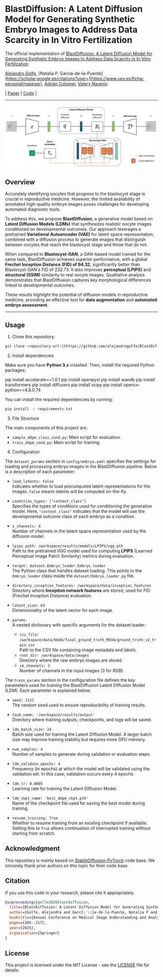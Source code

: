 # BlastDiffusion: A Latent Diffusion Model for Generating Synthetic Embryo Images to Address Data Scarcity in In Vitro Fertilization

The official implementation of [BlastDiffusion: A Latent Diffusion Model for Generating Synthetic Embryo Images to Address Data Scarcity in In Vitro Fertilization](https://link.springer.com/chapter/10.1007/978-3-031-98688-8_15)  

[Alejandro Golfe](https://www.upv.es/ficha-personal/algolsan), [Natalia P. García-de-la-Puente](https://scholar.google.es/citations?user=](https://www.upv.es/ficha-personal/napegar), [Adrián Colomer](https://scholar.google.es/citations?user=U6BEiIEAAAAJ&hl=es&oi=ao), [Valery Naranjo](https://scholar.google.es/citations?user=jk4XsG0AAAAJ&hl=es&oi=ao)

| [Paper](https://link.springer.com/chapter/10.1007/978-3-031-98688-8_15) | [Code](https://github.com/alejandrogolfe/BlastDiffusion) |

---
![Model Diagram](Methodology.jpg)


## Overview

Accurately identifying oocytes that progress to the blastocyst stage is crucial in reproductive medicine. However, the limited availability of annotated high-quality embryo images poses challenges for developing automated diagnostic tools.  

To address this, we propose **BlastDiffusion**, a generative model based on **Latent Diffusion Models (LDMs)** that synthesizes realistic oocyte images conditioned on developmental outcomes. Our approach leverages a pretrained **Variational Autoencoder (VAE)** for latent space representation, combined with a diffusion process to generate images that distinguish between oocytes that reach the blastocyst stage and those that do not.  

When compared to **Blastocyst-GAN**, a GAN-based model trained for the same task, BlastDiffusion achieves superior performance, with a global **Frechet Inception Distance (FID) of 94.32**, significantly better than Blastocyst-GAN's FID of 232.73. It also improves **perceptual (LPIPS)** and **structural (SSIM)** similarity to real oocyte images. Qualitative analysis demonstrates that BlastDiffusion captures key morphological differences linked to developmental outcomes.  

These results highlight the potential of diffusion models in reproductive medicine, providing an effective tool for **data augmentation** and **automated embryo assessment**.

---

## Usage

1. Clone this repository:

```bash
git clone <repository-url>](https://github.com/alejandrogolfe/BlastDiffusion
```

2. Install dependencies

Make sure you have **Python 3.x** installed. Then, install the required Python packages:


pip install accelerate==1.0.1
pip install openpyxl
pip install wandb
pip install transformers
pip install diffusers
pip install scipy
pip install opencv-python==4.8.0.74

You can install the required dependencies by running:

```bash
pip install -r requirements.txt
```

3. File Structure

The main components of this project are:

- `sample_ddpm_class_cond.py`: Main script for evaluation.
- `train_ddpm_cond.py`: Main script for training.

4. Configuration
   
The `dataset_params` section in `config/embryo.yaml` specifies the settings for loading and processing embryo images in the BlastDiffusion pipeline. Below is a description of each parameter:

- `load_latents: False`  
  Indicates whether to load precomputed latent representations for the images. `False` means latents will be computed on-the-fly.

- `condition_types: ["context_class"]`  
  Specifies the types of conditions used for conditioning the generative model. Here, `"context_class"` indicates that the model will use the developmental outcome class of each embryo as a condition.

- `z_channels: 4`  
  Number of channels in the latent space representation used by the diffusion model.

- `lpips_path: /workspace/results/models/LPIPS/vgg.pth`  
  Path to the pretrained VGG model used for computing **LPIPS** (Learned Perceptual Image Patch Similarity) metrics during evaluation.

- `target: dataset.Embryo_loader.Embryo_loader`  
  The Python class that handles dataset loading. This points to the `Embryo_loader` class inside the `dataset/Embryo_loader.py` file.

- `directory_inception_features: /workspace/data/inception_features`  
  Directory where **Inception network features** are stored, used for FID (Frechet Inception Distance) evaluation.

- `latent_size: 64`  
  Dimensionality of the latent vector for each image.

- `params:`  
  A nested dictionary with specific arguments for the dataset loader:
  - `csv_file: /workspace/data/bbdd/final_ground_truth_MIUA/ground_truth_v2_train.csv`  
    Path to the CSV file containing image metadata and labels.
  - `root_dir: /workspace/data/images`  
    Directory where the raw embryo images are stored.
  - `im_channels: 3`  
    Number of channels in the input images (3 for RGB).



The `train_params` section in the configuration file defines the key parameters used for training the BlastDiffusion Latent Diffusion Model (LDM). Each parameter is explained below:

- `seed: 1111`  
  The random seed used to ensure reproducibility of training results.

- `task_name: '/workspace/results/output'`  
  Directory where training outputs, checkpoints, and logs will be saved.

- `ldm_batch_size: 24`  
  Batch size used for training the Latent Diffusion Model. A larger batch size may improve training stability but requires more GPU memory.

- `num_samples: 4`  
  Number of samples to generate during validation or evaluation steps.

- `ldm_validate_epochs: 4`  
  Frequency (in epochs) at which the model will be validated using the validation set. In this case, validation occurs every 4 epochs.

- `ldm_lr: 0.0005`  
  Learning rate for training the Latent Diffusion Model.

- `ldm_ckpt_name: 'best_ddpm_ckpt.pth'`  
  Name of the checkpoint file used for saving the best model during training.

- `resume_training: True`  
  Whether to resume training from an existing checkpoint if available. Setting this to `True` allows continuation of interrupted training without starting from scratch.


## Acknowledgment
This repository is mainly based on [StableDiffusion-PyTorch]([https://github.com/sthalles/SimCLR](https://github.com/explainingai-code/StableDiffusion-PyTorch)) code base. We sincerely thank prior authors on this topic for their code base.

## Citation

If you use this code in your research, please cite it appropriately.

```bibtex
@inproceedings{golfe2025blastdiffusion,
  title={BlastDiffusion: A Latent Diffusion Model for Generating Synthetic Embryo Images to Address Data Scarcity in In Vitro Fertilization},
  author={Golfe, Alejandro and Garc{\'\i}a-de-la-Puente, Natalia P and Colomer, Adri{\'a}n and Naranjo, Valery},
  booktitle={Annual Conference on Medical Image Understanding and Analysis},
  pages={205--217},
  year={2025},
  organization={Springer}
}
```


## License

This project is licensed under the MIT License - see the [LICENSE](LICENSE) file for details.
